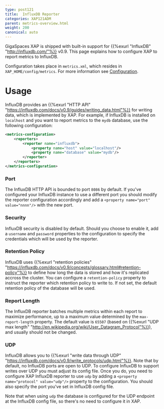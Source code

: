 ```yaml
---
type: post121
title:  InfluxDB Reporter
categories: XAP121ADM
parent: metrics-overview.html
weight: 200
canonical: auto
---
```


GigaSpaces XAP is shipped with built-in support for {{%exurl "InfluxDB" "http://influxdb.com/"%}} v0.9. This page explains how to configure XAP to report metrics to InfluxDB. 

Configuration takes place in `metrics.xml`, which resides in `XAP_HOME/config/metrics`. For more information see [Configuration](./metrics-configuration.html).

# Usage

InfluxDB provides an {{%exurl "HTTP API" "https://influxdb.com/docs/v0.9/guides/writing_data.html"%}} for writing data, which is implemented by XAP. For example, if InfluxDB is installed on `localhost` and you want to report metrics to the `mydb` database, use the following configuration:

```xml
<metrics-configuration>
    <reporters>
        <reporter name="influxdb">
            <property name="host" value="localhost"/>
            <property name="database" value="mydb"/>
        </reporter>
    </reporters>
</metrics-configuration>
```

### Port

The InfluxDB HTTP API is bounded to port `8086` by default. If you've configured your InfluxDB instance to use a different port you should modify the reporter configuration accordingly and add a `<property name="port" value="nnnn"/>` with the new port.

### Security

InfluxDB security is disabled by default. Should you choose to enable it, add a `username` and `password` properties to the configuration to specify the credentials which will be used by the reporter.

### Retention Policy

InfluxDB uses {{%exurl "retention policies" "https://influxdb.com/docs/v0.9/concepts/glossary.html#retention-policy"%}} to define how long the data is stored and how it's replicated accross the cluster. You can configure a `retention-policy` property to instruct the reporter which retention policy to write to. If not set, the default retention policy of the database will be used.

### Report Length

The InfluxDB reporter batches multiple metrics within each report to maximize performance, up to a maximum value determined by the `max-report-length` property. The default value is `65507` (based on {{%exurl "UDP max length" "http://en.wikipedia.org/wiki/User_Datagram_Protocol"%}}), and usually should not be changed. 

### UDP

InfluxDB allows you to {{%exurl "write data through UDP" "https://influxdb.com/docs/v0.9/write_protocols/udp.html"%}}. Note that by default, no InfluxDB ports are open to UDP. To configure InfluxDB to support writes over UDP you must adjust its config file. Once you do, you need to configure XAP InfluxDB reporter to use `udp` by adding a `<property name="protocol" value="udp"/>` property to the configuration. You should also specify the port you've set in InfluxDB config file.

Note that when using `udp` the database is configured for the UDP endpoint at the InfluxDB config file, so there's no need to configure it in XAP.

